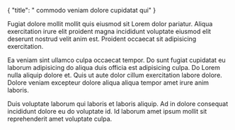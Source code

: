 {
  "title": " commodo veniam dolore cupidatat qui"
}

Fugiat dolore mollit mollit quis eiusmod sit Lorem dolor pariatur. Aliqua exercitation irure elit proident magna incididunt voluptate eiusmod elit deserunt nostrud velit anim est. Proident occaecat sit adipisicing exercitation.

Ea veniam sint ullamco culpa occaecat tempor. Do sunt fugiat cupidatat eu laborum adipisicing do aliqua duis officia est adipisicing culpa. Do Lorem nulla aliquip dolore et. Quis ut aute dolor cillum exercitation labore dolore. Dolore veniam excepteur dolore aliqua aliqua tempor amet irure anim laboris.

Duis voluptate laborum qui laboris et laboris aliquip. Ad in dolore consequat incididunt dolore eu do voluptate id. Id laborum amet ipsum mollit sit reprehenderit amet voluptate culpa.